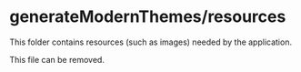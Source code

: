 # generateModernThemes/resources

This folder contains resources (such as images) needed by the application. 

This file can be removed.
